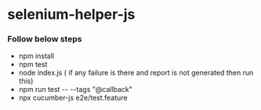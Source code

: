 # selenium-helper-js

### Follow below steps
- npm install
- npm test
- node index.js ( if any failure is there and report is not generated then run this)
- npm run test -- --tags "@callback"
- npx cucumber-js e2e/test.feature